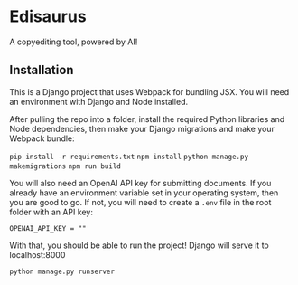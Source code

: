 # Edisaurus

A copyediting tool, powered by AI!

## Installation

This is a Django project that uses Webpack for bundling JSX. You will need an environment with Django and Node installed.

After pulling the repo into a folder, install the required Python libraries and Node dependencies, then make your Django migrations and make your Webpack bundle:

`pip install -r requirements.txt`
`npm install`
`python manage.py makemigrations`
`npm run build`

You will also need an OpenAI API key for submitting documents. If you already have an environment variable set in your operating system, then you are good to go. If not, you will need to create a `.env` file in the root folder with an API key:

`OPENAI_API_KEY = ""`

With that, you should be able to run the project! Django will serve it to localhost:8000

`python manage.py runserver`

